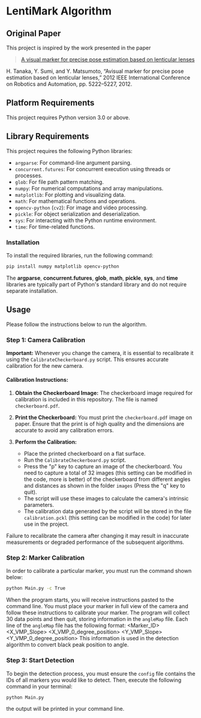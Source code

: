 # LentiMark Algorithm

## Original Paper

This project is inspired by the work presented in the paper
>
> [A visual marker for precise pose estimation based on lenticular
lenses](https://www.semanticscholar.org/paper/Avisual-marker-for-precise-pose-estimation-based-on-Tanaka-Sumi/91929a922171db94660a598b0353438938d84a70)
>
H. Tanaka, Y. Sumi, and Y. Matsumoto, “Avisual marker for precise pose estimation based on lenticular
lenses,” 2012 IEEE International Conference on Robotics and Automation, pp. 5222–5227, 2012.

## Platform Requirements

This project requires Python version 3.0 or above.

## Library Requirements

This project requires the following Python libraries:

- `argparse`: For command-line argument parsing.
- `concurrent.futures`: For concurrent execution using threads or processes.
- `glob`: For file path pattern matching.
- `numpy`: For numerical computations and array manipulations.
- `matplotlib`: For plotting and visualizing data.
- `math`: For mathematical functions and operations.
- `opencv-python` (`cv2`): For image and video processing.
- `pickle`: For object serialization and deserialization.
- `sys`: For interacting with the Python runtime environment.
- `time`: For time-related functions.

### Installation

To install the required libraries, run the following command:

```bash
pip install numpy matplotlib opencv-python
```

The **argparse**, **concurrent.futures**, **glob**, **math**, **pickle**, **sys**, and **time** libraries are typically part of Python's standard library and do not require separate installation.

## Usage

Please follow the instructions below to run the algorithm.

### Step 1: Camera Calibration

**Important:** Whenever you change the camera, it is essential to recalibrate it using the `CalibrateCheckerboard.py` script. This ensures accurate calibration for the new camera.

#### Calibration Instructions:

1. **Obtain the Checkerboard Image:** The checkerboard image required for calibration is included in this repository. The file is named `checkerboard.pdf`.
   
2. **Print the Checkerboard:** You must print the `checkerboard.pdf` image on paper. Ensure that the print is of high quality and the dimensions are accurate to avoid any calibration errors.

3. **Perform the Calibration:** 
   - Place the printed checkerboard on a flat surface.
   - Run the `CalibrateCheckerboard.py` script.
   - Press the "p" key to capture an image of the checkerboard. You need to capture a total of 32 images (this setting can be modified in the code, more is better) of the checkerboard from different angles and distances as shown in the folder `images` (Press the "q" key to quit).
   - The script will use these images to calculate the camera's intrinsic parameters.
   - The calibration data generated by the script will be stored in the file `calibration.pckl` (this setting can be modified in the code) for later use in the project.

Failure to recalibrate the camera after changing it may result in inaccurate measurements or degraded performance of the subsequent algorithms.


### Step 2: Marker Calibration

In order to calibrate a particular marker, you must run the command shown below:
```bash
python Main.py -c True
```
When the program starts, you will receive instructions pasted to the command line. You must place your 
marker in full view of the camera and follow these instructions to calibrate your marker. The program will
collect 30 data points and then quit, storing information in the `angleMap` file. Each line of the `angleMap`
file has the following format:
<Marker_ID> <X_VMP_Slope> <X_VMP_0_degree_position> <Y_VMP_Slope> <Y_VMP_0_degree_position>
This information is used in the detection algorithm to convert black peak position to angle.

### Step 3: Start Detection

To begin the detection process, you must ensure the `config` file contains the IDs of all
markers you would like to detect. Then, execute the following command in your terminal:

```bash
python Main.py
```

the output will be printed in your command line. 
